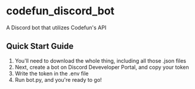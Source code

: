 # codefun_discord_bot
A Discord bot that utilizes Codefun's API

## Quick Start Guide
1. You'll need to download the whole thing, including all those .json files
2. Next, create a bot on Discord Deveveloper Portal, and copy your token
3. Write the token in the .env file
4. Run bot.py, and you're ready to go!

